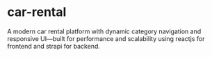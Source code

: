 # car-rental
A modern car rental platform with dynamic category navigation and responsive UI—built for performance and scalability using reactjs for frontend and strapi for backend.
